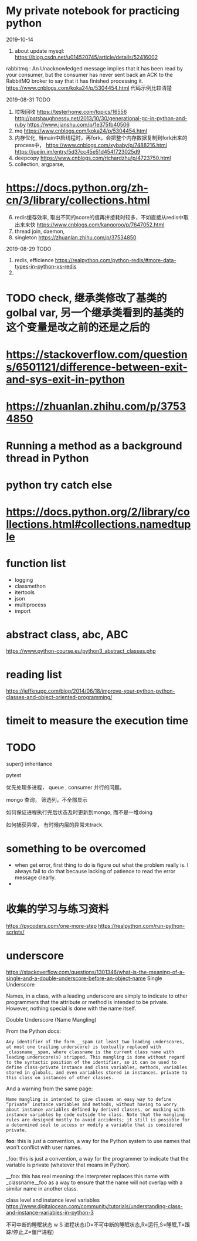 # My private notebook for practicing python

2019-10-14
1. about update mysql: https://blog.csdn.net/u014520745/article/details/52416002

rabbitmq : An Unacknowledged message implies that it has been read by your consumer, but the consumer has never sent back an ACK to the RabbitMQ broker to say that it has finished processing it.
https://www.cnblogs.com/koka24/p/5304454.html 代码示例比较清楚

2019-08-31
TODO
1. 垃圾回收 https://testerhome.com/topics/16556
http://patshaughnessy.net/2013/10/30/generational-gc-in-python-and-ruby
https://www.jianshu.com/p/1e375fb40506
2. mq
https://www.cnblogs.com/koka24/p/5304454.html
3. 内存优化, 当main中启线程时，再fork，会把整个内存数据复制到fork出来的process中，
https://www.cnblogs.com/xybaby/p/7488216.html
https://juejin.im/entry/5d37cc45e51d454f723025d9
4. deepcopy
https://www.cnblogs.com/richardzhu/p/4723750.html
5. collection, argparse,
# https://docs.python.org/zh-cn/3/library/collections.html
6. redis缓存效率, 取出不同的score的值再拼接耗时较多，不如直接从redis中取出来来快
https://www.cnblogs.com/kangoroo/p/7647052.html
7. thread join, daemon,
8. singleton
https://zhuanlan.zhihu.com/p/37534850

2019-08-29 TODO

1. redis, efficience https://realpython.com/python-redis/#more-data-types-in-python-vs-redis
2.

# TODO check, 继承类修改了基类的golbal var, 另一个继承类看到的基类的这个变量是改之前的还是之后的
# https://stackoverflow.com/questions/6501121/difference-between-exit-and-sys-exit-in-python
# https://zhuanlan.zhihu.com/p/37534850
# Running a method as a background thread in Python
# python try catch else
# https://docs.python.org/2/library/collections.html#collections.namedtuple

# function list
- logging
- classmethon
- itertools
- json
- multiprocess
- import

# abstract class, abc, ABC
https://www.python-course.eu/python3_abstract_classes.php
# reading list
https://jeffknupp.com/blog/2014/06/18/improve-your-python-python-classes-and-object-oriented-programming/

# timeit to measure the execution time

# TODO
super()
inheritance

pytest

优先处理多进程， queue , consumer 并行的问题。

mongo 查询， 筛选列，不全部显示

如何保证进程执行完后状态及时更新到mongo, 而不是一堆doing

如何捕获异常， 有时候内层的异常未track.

# something to be overcomed
- when get error, first thing to do is figure out what the problem really is.
I always fail to do that because lacking of patience to read the error message clearly.
-

# 收集的学习与练习资料
https://pycoders.com/one-more-step
https://realpython.com/run-python-scripts/

# underscore
https://stackoverflow.com/questions/1301346/what-is-the-meaning-of-a-single-and-a-double-underscore-before-an-object-name
Single Underscore

Names, in a class, with a leading underscore are simply to indicate to other programmers that the attribute or method is intended to be private. However, nothing special is done with the name itself.

Double Underscore (Name Mangling)

From the Python docs:

    Any identifier of the form __spam (at least two leading underscores, at most one trailing underscore) is textually replaced with _classname__spam, where classname is the current class name with leading underscore(s) stripped. This mangling is done without regard to the syntactic position of the identifier, so it can be used to define class-private instance and class variables, methods, variables stored in globals, and even variables stored in instances. private to this class on instances of other classes.

And a warning from the same page:

    Name mangling is intended to give classes an easy way to define “private” instance variables and methods, without having to worry about instance variables defined by derived classes, or mucking with instance variables by code outside the class. Note that the mangling rules are designed mostly to avoid accidents; it still is possible for a determined soul to access or modify a variable that is considered private.

__foo__: this is just a convention, a way for the Python system to use names that won't conflict with user names.

_foo: this is just a convention, a way for the programmer to indicate that the variable is private (whatever that means in Python).

__foo: this has real meaning: the interpreter replaces this name with _classname__foo as a way to ensure that the name will not overlap with a similar name in another class.

class level and instance level variables
https://www.digitalocean.com/community/tutorials/understanding-class-and-instance-variables-in-python-3

不可中断的睡眠状态
w    S       进程状态(D=不可中断的睡眠状态,R=运行,S=睡眠,T=跟踪/停止,Z=僵尸进程)
